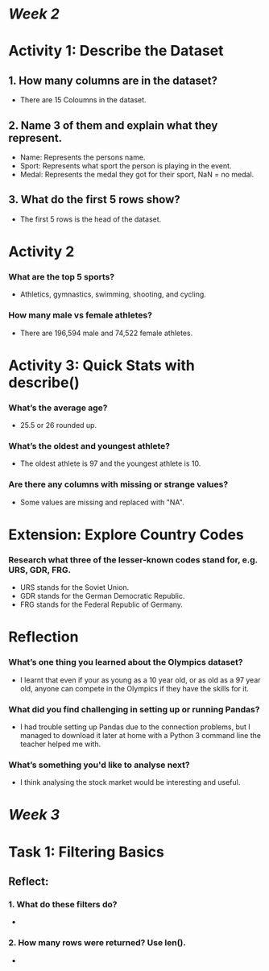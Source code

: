 # ***Week 2***

# Activity 1: Describe the Dataset
## 1. How many columns are in the dataset?
- There are 15 Coloumns in the dataset.
## 2. Name 3 of them and explain what they represent.
- Name: Represents the persons name.
- Sport: Represents what sport the person is playing in the event.
- Medal: Represents the medal they got for their sport, NaN = no medal.
## 3. What do the first 5 rows show?
- The first 5 rows is the head of the dataset.

# Activity 2
### What are the top 5 sports?
- Athletics, gymnastics, swimming, shooting, and cycling.
### How many male vs female athletes?
- There are 196,594 male and 74,522 female athletes.

# Activity 3: Quick Stats with describe()
### What’s the average age?
- 25.5 or 26 rounded up.
### What’s the oldest and youngest athlete?
- The oldest athlete is 97 and the youngest athlete is 10.
### Are there any columns with missing or strange values?
- Some values are missing and replaced with "NA".

# Extension: Explore Country Codes
### Research what three of the lesser-known codes stand for, e.g. URS, GDR, FRG.
- URS stands for the Soviet Union.
- GDR stands for the German Democratic Republic.
- FRG stands for the Federal Republic of Germany.

# Reflection
### What’s one thing you learned about the Olympics dataset?
- I learnt that even if your as young as a 10 year old, or as old as a 97 year old, anyone can compete in the Olympics if they have the skills for it.
### What did you find challenging in setting up or running Pandas?
- I had trouble setting up Pandas due to the connection problems, but I managed to download it later at home with a Python 3 command line the teacher helped me with.
### What’s something you'd like to analyse next?
- I think analysing the stock market would be interesting and useful.

# ***Week 3***

# Task 1: Filtering Basics
## Reflect:
### 1. What do these filters do?
-
### 2. How many rows were returned? Use len().
-